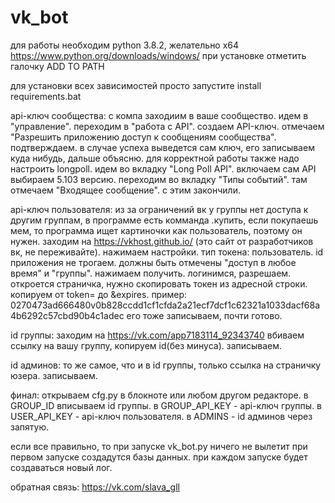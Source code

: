 # vk_bot
для работы необходим python 3.8.2, желательно x64
https://www.python.org/downloads/windows/
при установке отметить галочку ADD TO PATH

для установки всех зависимостей просто запустите 
install requirements.bat

api-ключ сообщества:
с компа заходиим в ваше сообщество.
идем в "управление".
переходим в "работа с API".
создаем API-ключ.
отмечаем "Разрешить приложению доступ к сообщениям сообщества".
подтверждаем.
в случае успеха выведется сам ключ, его записываем куда нибудь, дальше объясню.
для корректной работы также надо настроить longpoll.
идем во вкладку "Long Poll API".
включаем сам API выбираем 5.103 версию.
переходим во вкладку "Типы событий".
там отмечаем "Входящее сообщение".
с этим закончили.

api-ключ пользователя:
из за ограничений вк у группы нет доступа к другим группам,
в программе есть комманда .купить, если покупаешь мем, то программа
ищет картиночки как пользователь, поэтому он нужен.
заходим на https://vkhost.github.io/ (это сайт от разработчиков вк, не переживайте).
нажимаем настройки.
тип токена: пользователь.
id приложения не трогаем.
должны быть отмечены "доступ в любое время" и "группы".
нажимаем получить.
логинимся, разрешаем.
откроется страничка, нужно скопировать токен из адресной строки.
копируем от token= до &expires.
пример: 0270473ad666480v0b828ccdd1cf1cfda2a21ecf7dcf1c62321a1033dacf68a4b6292c57cbd90b4c1adec
его тоже записываем, почти готово.

id группы: заходим на https://vk.com/app7183114_92343740
вбиваем ссылку на вашу группу, копируем id(без минуса).
записываем.

id админов: то же самое, что и в id группы, только ссылка на страничку юзера.
записываем.

финал: открываем cfg.py в блокноте или любом другом редакторе.
в GROUP_ID вписываем id группы.
в GROUP_API_KEY - api-ключ группы.
в USER_API_KEY - api-ключ пользователя.
в ADMINS - id админов через запятую.

если все правильно, то при запуске vk_bot.py ничего не вылетит
при первом запуске создадутся базы данных.
при каждом запуске будет создаваться новый лог.

обратная связь:
https://vk.com/slava_gll
